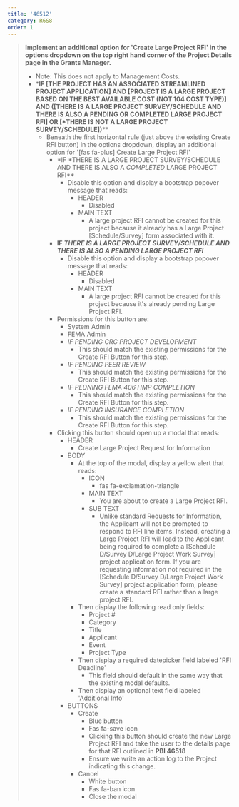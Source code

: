 ```yaml
---
title: '46512'
category: R6S8
order: 1
---
```


> **Implement an additional option for 'Create Large Project RFI' in the options dropdown on the top right hand corner of the Project Details page in the Grants Manager.**
>
>
>
> * Note: This does not apply to Management Costs.
> * ***IF \[THE PROJECT HAS AN ASSOCIATED STREAMLINED PROJECT APPLICATION\] AND \[PROJECT IS A LARGE PROJECT BASED ON THE BEST AVAILABLE COST (NOT 104 COST TYPE)\] AND (\[THERE IS A LARGE PROJECT SURVEY/SCHEDULE AND THERE IS ALSO A PENDING OR COMPLETED LARGE PROJECT RFI\] OR \[*THERE IS NOT A LARGE PROJECT SURVEY/SCHEDULE\])**\*\*
>   * Beneath the first horizontal rule (just above the existing Create RFI button) in the options dropdown, display an additional option for '\[fas fa-plus\] Create Large Project RFI'
>     * *IF&nbsp;*THERE IS A LARGE PROJECT SURVEY/SCHEDULE AND THERE IS ALSO A&nbsp;*COMPLETED*&nbsp;LARGE PROJECT RFI\*\*
>       * Disable this option and display a bootstrap popover message that reads:
>         * HEADER
>           * Disabled
>         * MAIN TEXT
>           * A large project RFI cannot be created for this project because it already has a Large Project \[Schedule/Survey\] form associated with it.
>     * **IF&nbsp;*THERE IS A LARGE PROJECT SURVEY/SCHEDULE AND THERE IS ALSO A PENDING LARGE PROJECT RFI***
>       * Disable this option and display a bootstrap popover message that reads:
>         * HEADER
>           * Disabled
>         * MAIN TEXT
>           * A large project RFI cannot be created for this project because it's already pending Large Project RFI.
>     * Permissions for this button are:
>       * System Admin
>       * FEMA Admin
>       * *IF PENDING CRC PROJECT DEVELOPMENT*
>         * This should match the existing permissions for the Create RFI Button for this step.
>       * *IF PENDING PEER REVIEW*
>         * This should match the existing permissions for the Create RFI Button for this step.
>       * *IF PEDNING FEMA 406 HMP COMPLETION*
>         * This should match the existing permissions for the Create RFI Button for this step.
>       * *IF PENDING INSURANCE COMPLETION*
>         * This should match the existing permissions for the Create RFI Button for this step.
>     * Clicking this button should open up a modal that reads:
>       * HEADER
>         * Create Large Project Request for Information
>       * BODY
>         * At the top of the modal, display a yellow alert that reads:
>           * ICON
>             * fas fa-exclamation-triangle
>           * MAIN TEXT
>             * You are about to create a Large Project RFI.
>           * SUB TEXT
>             * Unlike standard Requests for Information, the Applicant will not be prompted to respond to RFI line items. Instead, creating a Large Project RFI will lead to the Applicant being required to complete a \[Schedule D/Survey D/Large Project Work Survey\] project application form. If you are requesting information not required in the \[Schedule D/Survey D/Large Project Work Survey\] project application form, please create a standard RFI rather than a large project RFI.
>         * Then display the following read only fields:
>           * Project \#
>           * Category
>           * Title
>           * Applicant
>           * Event
>           * Project Type
>         * Then display a required datepicker field labeled 'RFI Deadline'
>           * This field should default in the same way that the existing modal defaults.
>         * Then display an optional text field labeled 'Additional Info'
>       * BUTTONS
>         * Create
>           * Blue button
>           * Fas fa-save icon
>           * Clicking this button should create the new Large Project RFI and take the user to the details page for that RFI outlined in&nbsp;**PBI 46518**
>           * Ensure we write an action log to the Project indicating this change.
>         * Cancel
>           * White button
>           * Fas fa-ban icon
>           * Close the modal